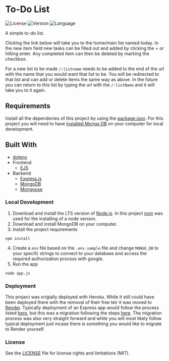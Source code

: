# To-Do List

![License](https://img.shields.io/github/license/bbland1/Secrets-App?style=plastic)
![Version](https://img.shields.io/github/package-json/v/bbland1/Secrets-App?style=plastic)
![Language](https://img.shields.io/github/languages/top/bbland1/Secrets-App?style=plastic)

A simple to-do list.

Clicking the link below will take you to the home/main list named today. In the new item field new tasks can be filled out and added by clicking the + or hitting enter. Any completed item can then be deleted by marking the checkbox.

For a new list to be made `/:listname` needs to be added to the end of the url with the name that you would want that list to be. You will be redirected to that list and can add or delete items the same way as above. In the future you can return to this list by typing the url with the `/:listName` and it will take you to it again.


## Requirements
Install all the dependecies of this project by using the [package.json](./package.json). For this project you will need to have [installed Mongo DB](https://www.mongodb.com/try/download/community) on your computer for local development.

## Built With
* [dotenv](https://www.npmjs.com/package/dotenv)
* Frontend
  * [EJS](https://ejs.co)
* Backend
  * [Express.js](https://expressjs.com)
  * [MongoDB](https://www.mongodb.com)
  * [Mongoose](https://mongoosejs.com)

### Local Development
1. Download and install the LTS version of [Node.js](https://nodejs.org/en). In this project [nvm](https://www.freecodecamp.org/news/node-version-manager-nvm-install-guide/) was used for the installing of a node version.
2. Download and install MongoDB on your computer.
3. Install the project requirements
```shell
npm install
```
4. Create a `env` file based on the `.env.sample` file and change `MONGO_DB` to your specifc strings to connect to your database and access the required authorization process with google.
5. Run the app
```shell
node app.js
```

### Deployment
This project was origially deployed with Heroku. While it still could have been deployed there with the removal of their free teir it was moved to [Render](https://render.com). Typically deployment of an Express app would follow the process listed [here](https://render.com/docs/deploy-node-express-app), but this was a migration following the steps [here](https://render.com/docs/migrate-from-heroku). The migration process was also very straight forward and while you will most likely follow typical deployment just incase there is something you would like to migrate to Render yourself.  

### License
See the [LICENSE](./LICENSE) file for license rights and limitations (MIT).
